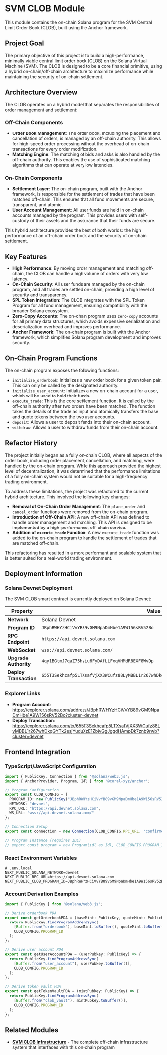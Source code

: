 # SVM CLOB Module

This module contains the on-chain Solana program for the SVM Central Limit Order Book (CLOB), built using the Anchor framework.

## Project Goal

The primary objective of this project is to build a high-performance, minimally viable central limit order book (CLOB) on the Solana Virtual Machine (SVM). The CLOB is designed to be a core financial primitive, using a hybrid on-chain/off-chain architecture to maximize performance while maintaining the security of on-chain settlement.

## Architecture Overview

The CLOB operates on a hybrid model that separates the responsibilities of order management and settlement:

### Off-Chain Components
- **Order Book Management**: The order book, including the placement and cancellation of orders, is managed by an off-chain authority. This allows for high-speed order processing without the overhead of on-chain transactions for every order modification.
- **Matching Engine**: The matching of bids and asks is also handled by the off-chain authority. This enables the use of sophisticated matching algorithms that can operate at very low latencies.

### On-Chain Components
- **Settlement Layer**: The on-chain program, built with the Anchor framework, is responsible for the settlement of trades that have been matched off-chain. This ensures that all fund movements are secure, transparent, and atomic.
- **User Account Management**: All user funds are held in on-chain accounts managed by the program. This provides users with self-custody of their assets and the assurance that their funds are secure.

This hybrid architecture provides the best of both worlds: the high performance of an off-chain order book and the security of on-chain settlement.

## Key Features

- **High Performance**: By moving order management and matching off-chain, the CLOB can handle a high volume of orders with very low latency.
- **On-Chain Security**: All user funds are managed by the on-chain program, and all trades are settled on-chain, providing a high level of security and transparency.
- **SPL Token Integration**: The CLOB integrates with the SPL Token Program for all fund management, ensuring compatibility with the broader Solana ecosystem.
- **Zero-Copy Accounts**: The on-chain program uses `zero-copy` accounts for all primary data structures, which avoids expensive serialization and deserialization overhead and improves performance.
- **Anchor Framework**: The on-chain program is built with the Anchor framework, which simplifies Solana program development and improves security.

## On-Chain Program Functions

The on-chain program exposes the following functions:

- `initialize_orderbook`: Initializes a new order book for a given token pair. This can only be called by the designated authority.
- `initialize_user_account`: Initializes a new on-chain account for a user, which will be used to hold their funds.
- `execute_trade`: This is the core settlement function. It is called by the off-chain authority after two orders have been matched. The function takes the details of the trade as input and atomically transfers the base and quote tokens between the two user accounts.
- `deposit`: Allows a user to deposit funds into their on-chain account.
- `withdraw`: Allows a user to withdraw funds from their on-chain account.

## Refactor History

The project initially began as a fully on-chain CLOB, where all aspects of the order book, including order placement, cancellation, and matching, were handled by the on-chain program. While this approach provided the highest level of decentralization, it was determined that the performance limitations of a fully on-chain system would not be suitable for a high-frequency trading environment.

To address these limitations, the project was refactored to the current hybrid architecture. This involved the following key changes:

- **Removal of On-Chain Order Management**: The `place_order` and `cancel_order` functions were removed from the on-chain program.
- **Introduction of Off-Chain API**: A new off-chain API was defined to handle order management and matching. This API is designed to be implemented by a high-performance, off-chain service.
- **Addition of `execute_trade` Function**: A new `execute_trade` function was added to the on-chain program to handle the settlement of trades that are matched off-chain.

This refactoring has resulted in a more performant and scalable system that is better suited for a real-world trading environment.

## Deployment Information

### Solana Devnet Deployment

The SVM CLOB smart contract is currently deployed on Solana Devnet:

| Property | Value |
|----------|-------|
| **Network** | Solana Devnet |
| **Program ID** | `JBphRWHYzHCiVvYB89vGM9NpaDmHbe1A9W156sRV52Bo` |
| **RPC Endpoint** | `https://api.devnet.solana.com` |
| **WebSocket** | `wss://api.devnet.solana.com/` |
| **Upgrade Authority** | `4qy1BGtmJ7qaZ75hziu6FyDAfLLFxqVHMdR8EXF8WvDp` |
| **Deploy Transaction** | `655T3Sekhcafp5LTXsafVjXX3WCufz88LyMBBL1r267whDkqGYTk2esjYuduXzE1ZbjvGgJgqdHAmpDk7znb9rwb` |

### Explorer Links

- **Program Account**: https://explorer.solana.com/address/JBphRWHYzHCiVvYB89vGM9NpaDmHbe1A9W156sRV52Bo?cluster=devnet
- **Deploy Transaction**: https://explorer.solana.com/tx/655T3Sekhcafp5LTXsafVjXX3WCufz88LyMBBL1r267whDkqGYTk2esjYuduXzE1ZbjvGgJgqdHAmpDk7znb9rwb?cluster=devnet

## Frontend Integration

### TypeScript/JavaScript Configuration

```typescript
import { PublicKey, Connection } from '@solana/web3.js';
import { AnchorProvider, Program, Idl } from '@coral-xyz/anchor';

// Program Configuration
export const CLOB_CONFIG = {
  PROGRAM_ID: new PublicKey("JBphRWHYzHCiVvYB89vGM9NpaDmHbe1A9W156sRV52Bo"),
  NETWORK: "devnet",
  RPC_URL: "https://api.devnet.solana.com",
  WS_URL: "wss://api.devnet.solana.com/"
};

// Connection Setup
export const connection = new Connection(CLOB_CONFIG.RPC_URL, 'confirmed');

// Program Instance (requires IDL)
// export const program = new Program(idl as Idl, CLOB_CONFIG.PROGRAM_ID, provider);
```

### React Environment Variables

```env
# .env.local
NEXT_PUBLIC_SOLANA_NETWORK=devnet
NEXT_PUBLIC_RPC_URL=https://api.devnet.solana.com
NEXT_PUBLIC_CLOB_PROGRAM_ID=JBphRWHYzHCiVvYB89vGM9NpaDmHbe1A9W156sRV52Bo
```

### Account Derivation Examples

```typescript
import { PublicKey } from '@solana/web3.js';

// Derive orderbook PDA
export const getOrderbookPDA = (baseMint: PublicKey, quoteMint: PublicKey) => {
  return PublicKey.findProgramAddressSync(
    [Buffer.from("orderbook"), baseMint.toBuffer(), quoteMint.toBuffer()],
    CLOB_CONFIG.PROGRAM_ID
  );
};

// Derive user account PDA
export const getUserAccountPDA = (userPubkey: PublicKey) => {
  return PublicKey.findProgramAddressSync(
    [Buffer.from("user_account"), userPubkey.toBuffer()],
    CLOB_CONFIG.PROGRAM_ID
  );
};

// Derive token vault PDA
export const getTokenVaultPDA = (mintPubkey: PublicKey) => {
  return PublicKey.findProgramAddressSync(
    [Buffer.from("clob_vault"), mintPubkey.toBuffer()],
    CLOB_CONFIG.PROGRAM_ID
  );
};
```

## Related Modules

- **[SVM CLOB Infrastructure](../svm_clob_infra/README.md)** - The complete off-chain infrastructure system that interfaces with this on-chain program